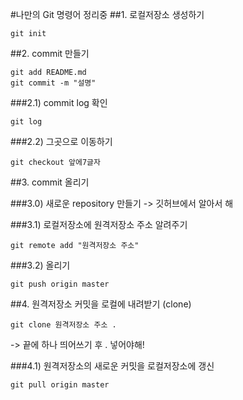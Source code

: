 #나만의 Git 명령어 정리중
##1. 로컬저장소 생성하기
```shell script
git init
````

##2. commit 만들기
```shell script
git add README.md
git commit -m "설명"
```

###2.1) commit log 확인
```shell script
git log
```
###2.2) 그곳으로 이동하기
```shell script
git checkout 앞에7글자
```

##3. commit 올리기

###3.0) 새로운 repository 만들기
-> 깃허브에서 알아서 해

###3.1) 로컬저장소에 원격저장소 주소 알려주기 
```shell script
git remote add "원격저장소 주소"
```
 
###3.2) 올리기
```shell script
git push origin master
```

##4. 원격저장소 커밋을 로컬에 내려받기 (clone)
```shell script
git clone 원격저장소 주소 .
```
-> 끝에 하나 띄어쓰기 후 . 넣어야해!

###4.1) 원격저장소의 새로운 커밋을 로컬저장소에 갱신
```shell script
git pull origin master
```
 